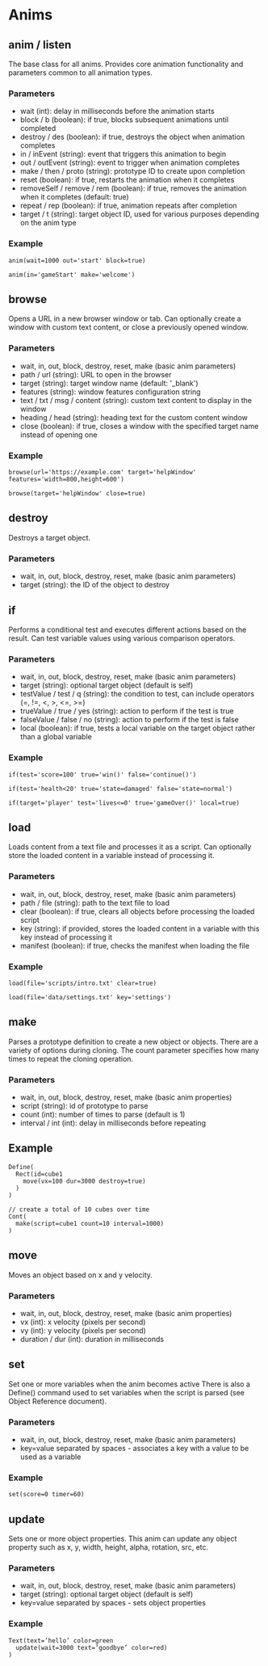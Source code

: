 # Anims

## anim / listen
The base class for all anims. Provides core animation functionality and parameters common to all animation types.

### Parameters
- wait (int): delay in milliseconds before the animation starts
- block / b (boolean): if true, blocks subsequent animations until completed
- destroy / des (boolean): if true, destroys the object when animation completes
- in / inEvent (string): event that triggers this animation to begin
- out / outEvent (string): event to trigger when animation completes
- make / then / proto (string): prototype ID to create upon completion
- reset (boolean): if true, restarts the animation when it completes
- removeSelf / remove / rem (boolean): if true, removes the animation when it completes (default: true)
- repeat / rep (boolean): if true, animation repeats after completion
- target / t (string): target object ID, used for various purposes depending on the anim type

### Example
```
anim(wait=1000 out='start' block=true)
```

```
anim(in='gameStart' make='welcome')
```

## browse
Opens a URL in a new browser window or tab. Can optionally create a window with custom text content, or close a previously opened window.

### Parameters
- wait, in, out, block, destroy, reset, make (basic anim parameters)
- path / url (string): URL to open in the browser
- target (string): target window name (default: '_blank')
- features (string): window features configuration string
- text / txt / msg / content (string): custom text content to display in the window
- heading / head (string): heading text for the custom content window
- close (boolean): if true, closes a window with the specified target name instead of opening one

### Example
```
browse(url='https://example.com' target='helpWindow' features='width=800,height=600')
```

```
browse(target='helpWindow' close=true)
```

## destroy
Destroys a target object.

### Parameters
- wait, in, out, block, destroy, reset, make (basic anim parameters)
- target (string): the ID of the object to destroy

## if
Performs a conditional test and executes different actions based on the result. Can test variable values using various comparison operators.

### Parameters
- wait, in, out, block, destroy, reset, make (basic anim parameters)
- target (string): optional target object (default is self)
- testValue / test / q (string): the condition to test, can include operators (=, !=, <, >, <=, >=)
- trueValue / true / yes (string): action to perform if the test is true
- falseValue / false / no (string): action to perform if the test is false
- local (boolean): if true, tests a local variable on the target object rather than a global variable

### Example
```
if(test='score=100' true='win()' false='continue()')
```

```
if(test='health<20' true='state=damaged' false='state=normal')
```

```
if(target='player' test='lives<=0' true='gameOver()' local=true)
```

## load
Loads content from a text file and processes it as a script. Can optionally store the loaded content in a variable instead of processing it.

### Parameters
- wait, in, out, block, destroy, reset, make (basic anim parameters)
- path / file (string): path to the text file to load
- clear (boolean): if true, clears all objects before processing the loaded script
- key (string): if provided, stores the loaded content in a variable with this key instead of processing it
- manifest (boolean): if true, checks the manifest when loading the file

### Example
```
load(file='scripts/intro.txt' clear=true)
```

```
load(file='data/settings.txt' key='settings')
```
## make
Parses a prototype definition to create a new object or objects.  There are a variety of options during cloning.  The count parameter specifies how many times to repeat the cloning operation.

### Parameters
- wait, in, out, block, destroy, reset, make (basic anim properties)
- script (string): id of prototype to parse
- count (int): number of times to parse (default is 1)
- interval / int (int): delay in milliseconds before repeating
## Example
```
Define(
  Rect(id=cube1 
    move(vx=100 dur=3000 destroy=true)
  )
)

// create a total of 10 cubes over time
Cont(
  make(script=cube1 count=10 interval=1000)
)
```
## move
Moves an object based on x and y velocity.

### Parameters
- wait, in, out, block, destroy, reset, make (basic anim properties)
- vx (int): x velocity (pixels per second)
- vy (int): y velocity (pixels per second)
- duration / dur (int): duration in milliseconds

## set
Set one or more variables when the anim becomes active There is also a Define() command used to set variables when the script is parsed (see Object Reference document).

### Parameters
- wait, in, out, block, destroy, reset, make (basic anim parameters)
- key=value separated by spaces - associates a key with a value to be used as a variable

### Example
```
set(score=0 timer=60) 
```
## update
Sets one or more object properties. This anim can update any object property such as x, y, width, height, alpha, rotation, src, etc.

### Parameters
- wait, in, out, block, destroy, reset, make (basic anim parameters)
- target (string): optional target object (default is self)
- key=value separated by spaces - sets object properties

### Example
```
Text(text=’hello’ color=green
  update(wait=3000 text=’goodbye’ color=red)
)
```
